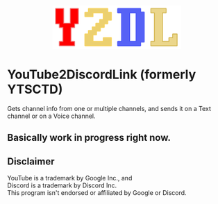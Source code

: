 <p align="center"><img src="/Images/y2dl-flat.png" height="100" /></p>

# YouTube2DiscordLink (formerly YTSCTD)
Gets channel info from one or multiple channels, and sends it on a Text channel or on a Voice channel.

## Basically work in progress right now.

## Disclaimer
YouTube is a trademark by Google Inc., and  
Discord is a trademark by Discord Inc.  
This program isn't endorsed or affiliated by Google or Discord.
